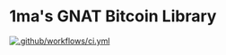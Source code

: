 # 1ma's GNAT Bitcoin Library

[![.github/workflows/ci.yml](https://github.com/1ma/ugbl/actions/workflows/ci.yml/badge.svg)](https://github.com/1ma/ugbl/actions)
